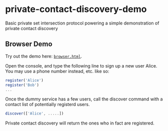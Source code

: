 # private-contact-discovery-demo
 Basic private set intersection protocol powering a simple demonstration of private contact discovery

## Browser Demo
Try out the demo here: [`browser.html`](https://htmlpreview.github.io/?https://github.com/wyatt-howe/private-contact-discovery-demo/blob/master/browser.html).

Open the console, and type the following line to sign up a new user Alice.  You may use a phone number instead, etc. like so:
```javascript
register('Alice')
register('Bob')
...
```
Once the dummy service has a few users, call the discover command with a contact list of potentially registerd users.
```javascript
discover(['Alice', .....])
```
Private contact discovery will return the ones who in fact are registered.
